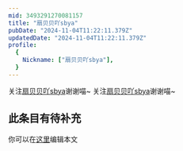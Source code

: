 ```yaml
---
mid: 3493291270081157
title: "扇贝贝吖sbya"
pubDate: "2024-11-04T11:22:11.379Z"
updatedDate: "2024-11-04T11:22:11.379Z"
profile:
  {
    Nickname: ["扇贝贝吖sbya"],
  }
---
```


关注[扇贝贝吖sbya](https://space.bilibili.com/3493291270081157)谢谢喵~ 关注[扇贝贝吖sbya](https://space.bilibili.com/3493291270081157)谢谢喵~

## 此条目有待补充
你可以在[这里](https://github.com/Yuhanawa/VTuber.ICU/edit/master/src/content/v/扇贝贝吖sbya/index.md)编辑本文
